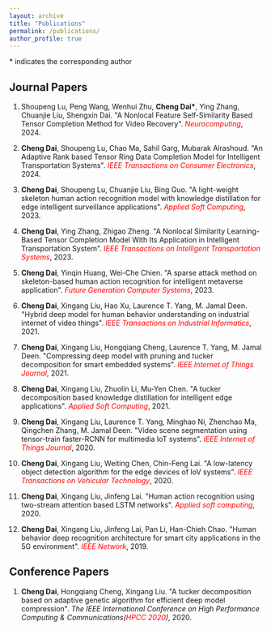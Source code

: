 ```yaml
---
layout: archive
title: "Publications"
permalink: /publications/
author_profile: true
---
```

\* indicates the corresponding author

## Journal Papers
1. Shoupeng Lu, Peng Wang, Wenhui Zhu, **Cheng Dai\***, Ying Zhang, Chuanjie Liu, Shengxin Dai. "A Nonlocal Feature Self-Similarity Based Tensor Completion Method for Video Recovery". <span style="color: #FF0000"><i>Neurocomputing</i></span>, 2024.

2. **Cheng Dai**, Shoupeng Lu, Chao Ma, Sahil Garg, Mubarak Alrashoud. "An Adaptive Rank based Tensor Ring Data Completion Model for Intelligent Transportation Systems". <span style="color: #FF0000"><i>IEEE Transactions on Consumer Electronics</i></span>, 2024.

3. **Cheng Dai**, Shoupeng Lu, Chuanjie Liu, Bing Guo. "A light-weight skeleton human action recognition model with knowledge distillation for edge intelligent surveillance applications". <span style="color: #FF0000"><i>Applied Soft Computing</i></span>, 2023.

4. **Cheng Dai**, Ying Zhang, Zhigao Zheng. "A Nonlocal Similarity Learning-Based Tensor Completion Model With Its Application in Intelligent Transportation System". <span style="color: #FF0000"><i>IEEE Transactions on Intelligent Transportation Systems</i></span>, 2023.

5. **Cheng Dai**, Yinqin Huang, Wei-Che Chien. "A sparse attack method on skeleton-based human action recognition for intelligent metaverse application". <span style="color: #FF0000"><i>Future Generation Computer Systems</i></span>, 2023.

6. **Cheng Dai**, Xingang Liu, Hao Xu, Laurence T. Yang, M. Jamal Deen. "Hybrid deep model for human behavior understanding on industrial internet of video things". <span style="color: #FF0000"><i>IEEE Transactions on Industrial Informatics</i></span>, 2021.

7. **Cheng Dai**, Xingang Liu, Hongqiang Cheng, Laurence T. Yang, M. Jamal Deen. "Compressing deep model with pruning and tucker decomposition for smart embedded systems". <span style="color: #FF0000"><i>IEEE Internet of Things Journal</i></span>, 2021.

8. **Cheng Dai**, Xingang Liu, Zhuolin Li, Mu-Yen Chen. "A tucker decomposition based knowledge distillation for intelligent edge applications". <span style="color: #FF0000"><i>Applied Soft Computing</i></span>, 2021.

9. **Cheng Dai**, Xingang Liu, Laurence T. Yang, Minghao Ni, Zhenchao Ma, Qingchen Zhang, M. Jamal Deen. "Video scene segmentation using tensor-train faster-RCNN for multimedia IoT systems". <span style="color: #FF0000"><i>IEEE Internet of Things Journal</i></span>, 2020.

10. **Cheng Dai**, Xingang Liu, Weiting Chen, Chin-Feng Lai. "A low-latency object detection algorithm for the edge devices of IoV systems". <span style="color: #FF0000"><i>IEEE Transactions on Vehicular Technology</i></span>, 2020.

11. **Cheng Dai**, Xingang Liu, Jinfeng Lai. "Human action recognition using two-stream attention based LSTM networks". <span style="color: #FF0000"><i>Applied soft computing</i></span>, 2020.

12. **Cheng Dai**, Xingang Liu, Jinfeng Lai, Pan Li, Han-Chieh Chao. "Human behavior deep recognition architecture for smart city applications in the 5G environment". <span style="color: #FF0000"><i>IEEE Network</i></span>, 2019.

## Conference Papers
1. **Cheng Dai**, Hongqiang Cheng, Xingang Liu. "A tucker decomposition based on adaptive genetic algorithm for efficient deep model compression". <i>The IEEE International Conference on High Performance Computing & Communications(<span style="color: #FF0000">HPCC 2020</span>)</i>, 2020.